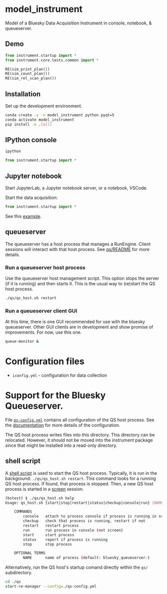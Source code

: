 # model_instrument

Model of a Bluesky Data Acquisition Instrument in console, notebook, & queueserver.

## Demo

```py
from instrument.startup import *
from instrument.core.tests.common import *

RE(sim_print_plan())
RE(sim_count_plan())
RE(sim_rel_scan_plan())
```

## Installation

Set up the development environment.

```bash
conda create -y -n model_instrument python pyqt=5
conda activate model_instrument
pip install -e .[all]
```

## IPython console

```bash
ipython
```

```py
from instrument.startup import *
```

## Jupyter notebook

Start JupyterLab, a Jupyter notebook server, or a notebook, VSCode.

Start the data acquisition:

```py
from instrument.startup import *
```

See this [example](./docs/source/demo.ipynb).

## queueserver

The queueserver has a host process that manages a RunEngine. Client sessions
will interact with that host process.  See [qs/README](./qs/README.md) for more
details.

### Run a queueserver host process

Use the queueserver host management script.  This option stops the server (if it
is running) and then starts it.  This is the usual way to (re)start the QS host
process.

```bash
./qs/qs_host.sh restart
```

### Run a queueserver client GUI

At this time, there is one GUI recommended for use with the bluesky queueserver.
Other GUI clients are in development and show promise of improvements.  For now,
use this one.

```bash
queue-monitor &
```
# Configuration files

- `iconfig.yml` - configuration for data collection

# Support for the Bluesky Queueserver.

File [`qs-config.yml`](../qs/qs-config.yml) contains all configuration of the QS
host process. See the
[documentation](https://blueskyproject.io/bluesky-queueserver/manager_config.html)
for more details of the configuration.

The QS host process writes files into this directory. This directory can be
relocated. However, it should not be moved into the instrument package since
that might be installed into a read-only directory.

## shell script

A [shell script](./qs_host.sh) is used to start the QS host process. Typically,
it is run in the background: `./qs/qs_host.sh restart`.  This command looks for
a running QS host process.  If found, that process is stopped.  Then, a new QS
host process is started in a
[screen](https://www.gnu.org/software/screen/manual/screen.html) session.

```bash
(bstest) $ ./qs/qs_host.sh help
Usage: qs_host.sh {start|stop|restart|status|checkup|console|run} [NAME]

    COMMANDS
        console   attach to process console if process is running in screen
        checkup   check that process is running, restart if not
        restart   restart process
        run       run process in console (not screen)
        start     start process
        status    report if process is running
        stop      stop process

    OPTIONAL TERMS
        NAME      name of process (default: bluesky_queueserver-)
```

Alternatively, run the QS host's startup comand directly within the `qs/`
subdirectory.

```bash
cd ./qs
start-re-manager --config=./qs-config.yml
```
